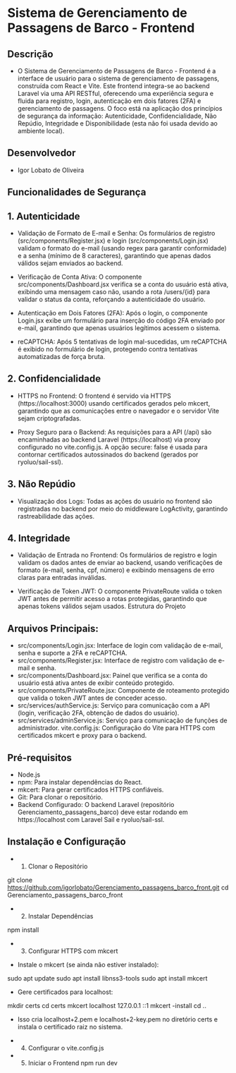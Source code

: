 # Sistema de Gerenciamento de Passagens de Barco - Frontend

## Descrição
- O Sistema de Gerenciamento de Passagens de Barco - Frontend é a interface de usuário para o sistema de gerenciamento de passagens, construída com React e Vite. Este frontend integra-se ao backend Laravel via uma API RESTful, oferecendo uma experiência segura e fluida para registro, login, autenticação em dois fatores (2FA) e gerenciamento de passagens. O foco está na aplicação dos princípios de segurança da informação: Autenticidade, Confidencialidade, Não Repúdio, Integridade e Disponibilidade (esta não foi usada devido ao ambiente local).

## Desenvolvedor
- Igor Lobato de Oliveira

## Funcionalidades de Segurança
## 1. Autenticidade
- Validação de Formato de E-mail e Senha: Os formulários de registro (src/components/Register.jsx) e login (src/components/Login.jsx) validam o formato do e-mail (usando regex para garantir conformidade) e a senha (mínimo de 8 caracteres), garantindo que apenas dados válidos sejam enviados ao backend.

- Verificação de Conta Ativa: O componente src/components/Dashboard.jsx verifica se a conta do usuário está ativa, exibindo uma mensagem caso não, usando a rota /users/{id} para validar o status da conta, reforçando a autenticidade do usuário.

- Autenticação em Dois Fatores (2FA): Após o login, o componente Login.jsx exibe um formulário para inserção do código 2FA enviado por e-mail, garantindo que apenas usuários legítimos acessem o sistema.

- reCAPTCHA: Após 5 tentativas de login mal-sucedidas, um reCAPTCHA é exibido no formulário de login, protegendo contra tentativas automatizadas de força bruta.

## 2. Confidencialidade
- HTTPS no Frontend: O frontend é servido via HTTPS (https://localhost:3000) usando certificados gerados pelo mkcert, garantindo que as comunicações entre o navegador e o servidor Vite sejam criptografadas.

- Proxy Seguro para o Backend: As requisições para a API (/api) são encaminhadas ao backend Laravel (https://localhost) via proxy configurado no vite.config.js. A opção secure: false é usada para contornar certificados autossinados do backend (gerados por ryoluo/sail-ssl).

## 3. Não Repúdio
- Visualização dos Logs: Todas as ações do usuário no frontend são registradas no backend por meio do middleware LogActivity, garantindo rastreabilidade das ações.

## 4. Integridade
- Validação de Entrada no Frontend: Os formulários de registro e login validam os dados antes de enviar ao backend, usando verificações de formato (e-mail, senha, cpf, número) e exibindo mensagens de erro claras para entradas inválidas.

- Verificação de Token JWT: O componente PrivateRoute valida o token JWT antes de permitir acesso a rotas protegidas, garantindo que apenas tokens válidos sejam usados.
Estrutura do Projeto

## Arquivos Principais:
- src/components/Login.jsx: Interface de login com validação de e-mail, senha e suporte a 2FA e reCAPTCHA.
- src/components/Register.jsx: Interface de registro com validação de e-mail e senha.
- src/components/Dashboard.jsx: Painel que verifica se a conta do usuário está ativa antes de exibir conteúdo protegido.
- src/components/PrivateRoute.jsx: Componente de roteamento protegido que valida o token JWT antes de conceder acesso.
- src/services/authService.js: Serviço para comunicação com a API (login, verificação 2FA, obtenção de dados do usuário).
- src/services/adminService.js: Serviço para comunicação de funções de administrador.
vite.config.js: Configuração do Vite para HTTPS com certificados mkcert e proxy para o backend.

## Pré-requisitos
- Node.js
- npm: Para instalar dependências do React.
- mkcert: Para gerar certificados HTTPS confiáveis.
- Git: Para clonar o repositório.
- Backend Configurado: O backend Laravel (repositório Gerenciamento_passagens_barco) deve estar rodando em https://localhost com Laravel Sail e ryoluo/sail-ssl.

## Instalação e Configuração

- 1. Clonar o Repositório

git clone https://github.com/igorlobato/Gerenciamento_passagens_barco_front.git
cd Gerenciamento_passagens_barco_front

- 2. Instalar Dependências

npm install

- 3. Configurar HTTPS com mkcert

- Instale o mkcert (se ainda não estiver instalado):

sudo apt update
sudo apt install libnss3-tools
sudo apt install mkcert

- Gere certificados para localhost:

mkdir certs
cd certs
mkcert localhost 127.0.0.1 ::1
mkcert -install
cd ..

- Isso cria localhost+2.pem e localhost+2-key.pem no diretório certs e instala o certificado raiz no sistema.

- 4. Configurar o vite.config.js

- 5. Iniciar o Frontend
npm run dev